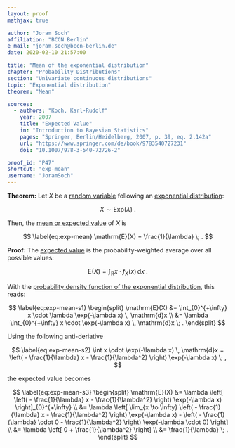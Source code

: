 ```yaml
---
layout: proof
mathjax: true

author: "Joram Soch"
affiliation: "BCCN Berlin"
e_mail: "joram.soch@bccn-berlin.de"
date: 2020-02-10 21:57:00

title: "Mean of the exponential distribution"
chapter: "Probability Distributions"
section: "Univariate continuous distributions"
topic: "Exponential distribution"
theorem: "Mean"

sources:
  - authors: "Koch, Karl-Rudolf"
    year: 2007
    title: "Expected Value"
    in: "Introduction to Bayesian Statistics"
    pages: "Springer, Berlin/Heidelberg, 2007, p. 39, eq. 2.142a"
    url: "https://www.springer.com/de/book/9783540727231"
    doi: "10.1007/978-3-540-72726-2"

proof_id: "P47"
shortcut: "exp-mean"
username: "JoramSoch"
---
```



**Theorem:** Let $X$ be a [random variable](/D/rvar) following an [exponential distribution](/D/exp):

$$ \label{eq:exp}
X \sim \mathrm{Exp}(\lambda) \; .
$$

Then, the [mean or expected value](/D/ev) of $X$ is

$$ \label{eq:exp-mean}
\mathrm{E}(X) = \frac{1}{\lambda} \; .
$$


**Proof:** The [expected value](/D/ev) is the probability-weighted average over all possible values:

$$ \label{eq:mean}
\mathrm{E}(X) = \int_{\mathbb{R}} x \cdot f_\mathrm{X}(x) \, \mathrm{d}x \; .
$$

With the [probability density function of the exponential distribution](/P/exp-pdf), this reads:

$$ \label{eq:exp-mean-s1}
\begin{split}
\mathrm{E}(X) &= \int_{0}^{+\infty} x \cdot \lambda \exp(-\lambda x) \, \mathrm{d}x \\
&= \lambda \int_{0}^{+\infty} x \cdot \exp(-\lambda x) \, \mathrm{d}x \; .
\end{split}
$$

Using the following anti-deriative

$$ \label{eq:exp-mean-s2}
\int x \cdot \exp(-\lambda x) \, \mathrm{d}x = \left( - \frac{1}{\lambda} x - \frac{1}{\lambda^2} \right) \exp(-\lambda x) \; ,
$$

the expected value becomes

$$ \label{eq:exp-mean-s3}
\begin{split}
\mathrm{E}(X) &= \lambda \left[ \left( - \frac{1}{\lambda} x - \frac{1}{\lambda^2} \right) \exp(-\lambda x) \right]_{0}^{+\infty} \\
&= \lambda \left[ \lim_{x \to \infty} \left( - \frac{1}{\lambda} x - \frac{1}{\lambda^2} \right) \exp(-\lambda x) - \left( - \frac{1}{\lambda} \cdot 0 - \frac{1}{\lambda^2} \right) \exp(-\lambda \cdot 0) \right] \\
&= \lambda \left[ 0 + \frac{1}{\lambda^2} \right] \\
&= \frac{1}{\lambda} \; .
\end{split}
$$